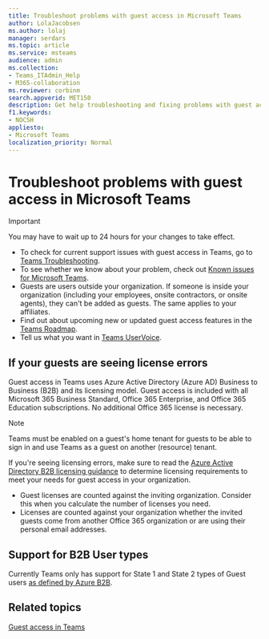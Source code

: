 ```yaml
---
title: Troubleshoot problems with guest access in Microsoft Teams
author: LolaJacobsen
ms.author: lolaj
manager: serdars
ms.topic: article
ms.service: msteams
audience: admin
ms.collection: 
- Teams_ITAdmin_Help
- M365-collaboration
ms.reviewer: corbinm
search.appverid: MET150
description: Get help troubleshooting and fixing problems with guest access in Microsoft Teams.
f1.keywords:
- NOCSH
appliesto: 
- Microsoft Teams
localization_priority: Normal
---
```

Troubleshoot problems with guest access in Microsoft Teams
======================================================

> [!IMPORTANT]
> You may have to wait up to 24 hours for your changes to take effect. 


- To check for current support issues with guest access in Teams, go to [Teams Troubleshooting](https://docs.microsoft.com/MicrosoftTeams/troubleshoot/).
- To see whether we know about your problem, check out [Known issues for Microsoft Teams](Known-issues.md).
- Guests are users outside your organization. If someone is inside your organization (including your employees, onsite contractors, or onsite agents), they can't be added as guests. The same applies to your affiliates.
- Find out about upcoming new or updated guest access features in the [Teams Roadmap](https://aka.ms/teamsroadmap).
- Tell us what you want in [Teams UserVoice](https://aka.ms/TeamsUserVoice).

## If your guests are seeing license errors

Guest access in Teams uses Azure Active Directory (Azure AD) Business to Business (B2B) and its licensing model. Guest access is included with all Microsoft 365 Business Standard, Office 365 Enterprise, and Office 365 Education subscriptions. No additional Office 365 license is necessary.

> [!NOTE]
> Teams must be enabled on a guest's home tenant for guests to be able to sign in and use Teams as a guest on another (resource) tenant.

If you're seeing licensing errors, make sure to read the [Azure Active Directory B2B licensing guidance](https://docs.microsoft.com/azure/active-directory/b2b/licensing-guidance) to determine licensing requirements to meet your needs for guest access in your organization.


- Guest licenses are counted against the inviting organization. Consider this when you calculate the number of licenses you need.
- Licenses are counted against your organization whether the invited guests come from another Office 365 organization or are using their personal email addresses.

## Support for B2B User types
Currently Teams only has support for State 1 and State 2 types of Guest users [as defined by Azure B2B](https://docs.microsoft.com/azure/active-directory/b2b/user-properties).

## Related topics

[Guest access in Teams](guest-access.md)


